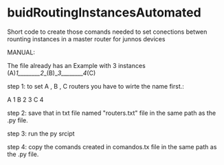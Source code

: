 # buidRoutingInstancesAutomated
Short code to create those comands needed to set conections betwen rounting instances in a master router for junnos devices


MANUAL:

The file already has an Example with 3 instances  (A)_1________2__(B)__3________4_(C)

step 1:
to set A , B , C routers you have to wirte the name first.:

A 1 
B 2 3 
C 4

step 2:
save that in txt file named "routers.txt" file in the same path as the .py file.

step 3:
run the py srcipt

step 4:
copy the comands created in comandos.tx file in the same path as the .py file.


